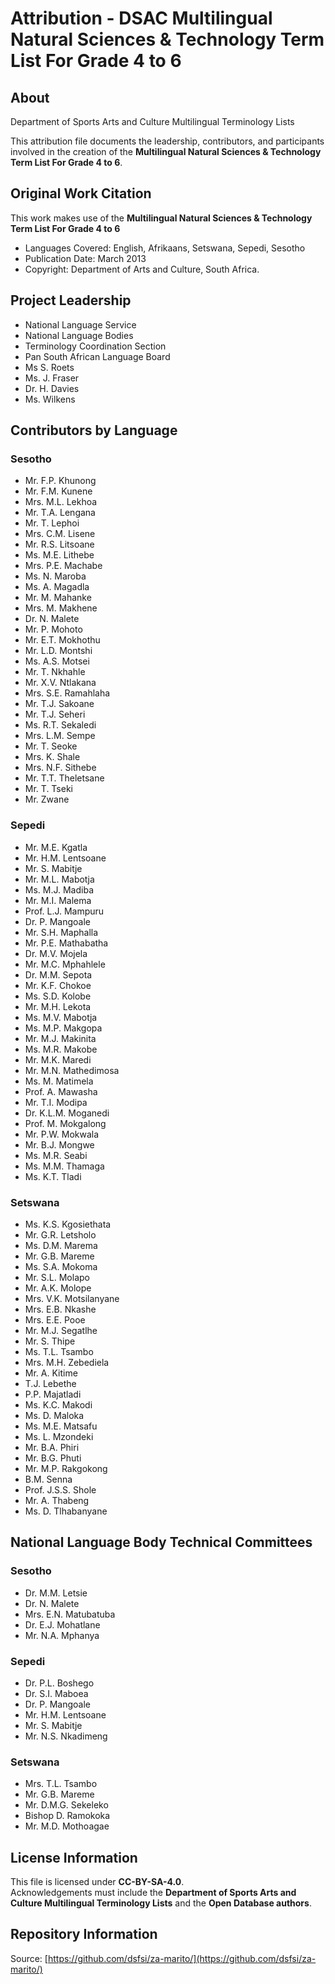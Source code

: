 # Attribution - DSAC Multilingual Natural Sciences & Technology Term List For Grade 4 to 6

## About
Department of Sports Arts and Culture Multilingual Terminology Lists  

This attribution file documents the leadership, contributors, and participants involved in the creation of the **Multilingual Natural Sciences & Technology Term List For Grade 4 to 6**.

## Original Work Citation
This work makes use of the **Multilingual Natural Sciences & Technology Term List For Grade 4 to 6**  

- Languages Covered: English, Afrikaans, Setswana, Sepedi, Sesotho
- Publication Date: March 2013
- Copyright: Department of Arts and Culture, South Africa.

## Project Leadership
- National Language Service
- National Language Bodies
- Terminology Coordination Section
- Pan South African Language Board 
- Ms S. Roets
- Ms. J. Fraser
- Dr. H. Davies
- Ms. Wilkens

## Contributors by Language

### Sesotho
- Mr. F.P. Khunong  
- Mr. F.M. Kunene  
- Mrs. M.L. Lekhoa  
- Mr. T.A. Lengana  
- Mr. T. Lephoi  
- Mrs. C.M. Lisene  
- Mr. R.S. Litsoane  
- Ms. M.E. Lithebe  
- Mrs. P.E. Machabe  
- Ms. N. Maroba  
- Ms. A. Magadla  
- Mr. M. Mahanke  
- Mrs. M. Makhene  
- Dr. N. Malete  
- Mr. P. Mohoto  
- Mr. E.T. Mokhothu  
- Mr. L.D. Montshi  
- Ms. A.S. Motsei  
- Mr. T. Nkhahle  
- Mr. X.V. Ntlakana  
- Mrs. S.E. Ramahlaha  
- Mr. T.J. Sakoane  
- Mr. T.J. Seheri  
- Ms. R.T. Sekaledi  
- Mrs. L.M. Sempe  
- Mr. T. Seoke  
- Mrs. K. Shale  
- Mrs. N.F. Sithebe  
- Mr. T.T. Theletsane  
- Mr. T. Tseki  
- Mr. Zwane  

### Sepedi
- Mr. M.E. Kgatla  
- Mr. H.M. Lentsoane  
- Mr. S. Mabitje  
- Mr. M.L. Mabotja  
- Ms. M.J. Madiba  
- Mr. M.I. Malema  
- Prof. L.J. Mampuru  
- Dr. P. Mangoale  
- Mr. S.H. Maphalla  
- Mr. P.E. Mathabatha  
- Dr. M.V. Mojela  
- Mr. M.C. Mphahlele  
- Dr. M.M. Sepota  
- Mr. K.F. Chokoe  
- Ms. S.D. Kolobe  
- Mr. M.H. Lekota  
- Ms. M.V. Mabotja  
- Ms. M.P. Makgopa  
- Mr. M.J. Makinita  
- Ms. M.R. Makobe  
- Mr. M.K. Maredi  
- Mr. M.N. Mathedimosa  
- Ms. M. Matimela  
- Prof. A. Mawasha  
- Mr. T.I. Modipa  
- Dr. K.L.M. Moganedi  
- Prof. M. Mokgalong  
- Mr. P.W. Mokwala  
- Mr. B.J. Mongwe  
- Ms. M.R. Seabi  
- Ms. M.M. Thamaga  
- Ms. K.T. Tladi  

### Setswana
- Ms. K.S. Kgosiethata  
- Mr. G.R. Letsholo  
- Ms. D.M. Marema  
- Mr. G.B. Mareme  
- Ms. S.A. Mokoma  
- Mr. S.L. Molapo  
- Mr. A.K. Molope  
- Mrs. V.K. Motsilanyane  
- Mrs. E.B. Nkashe  
- Mrs. E.E. Pooe  
- Mr. M.J. Segatlhe  
- Mr. S. Thipe  
- Ms. T.L. Tsambo  
- Mrs. M.H. Zebediela  
- Mr. A. Kitime  
- T.J. Lebethe  
- P.P. Majatladi  
- Ms. K.C. Makodi  
- Ms. D. Maloka  
- Ms. M.E. Matsafu  
- Ms. L. Mzondeki  
- Mr. B.A. Phiri  
- Mr. B.G. Phuti  
- Mr. M.P. Rakgokong  
- B.M. Senna  
- Prof. J.S.S. Shole  
- Mr. A. Thabeng  
- Ms. D. Tlhabanyane  

## National Language Body Technical Committees

### Sesotho
- Dr. M.M. Letsie  
- Dr. N. Malete  
- Mrs. E.N. Matubatuba  
- Dr. E.J. Mohatlane  
- Mr. N.A. Mphanya  

### Sepedi
- Dr. P.L. Boshego  
- Dr. S.I. Maboea  
- Dr. P. Mangoale  
- Mr. H.M. Lentsoane  
- Mr. S. Mabitje  
- Mr. N.S. Nkadimeng  

### Setswana
- Mrs. T.L. Tsambo
- Mr. G.B. Mareme
- Mr. D.M.G. Sekeleko
- Bishop D. Ramokoka
- Mr. M.D. Mothoagae

## License Information
This file is licensed under **CC-BY-SA-4.0**.  
Acknowledgements must include the **Department of Sports Arts and Culture Multilingual Terminology Lists** and the **Open Database authors**.

## Repository Information
Source: [https://github.com/dsfsi/za-marito/](https://github.com/dsfsi/za-marito/)
